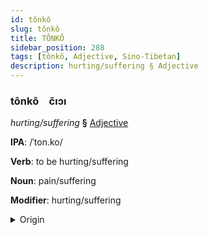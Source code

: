 ```yaml
---
id: tônkô
slug: tônkô
title: TÔNKÔ
sidebar_position: 288
tags: [tônkô, Adjective, Sino-Tibetan]
description: hurting/suffering § Adjective
---
```


### tônkô&emsp;<span kind="abugida">c̃ıɔı</span>

*hurting/suffering* **§** [Adjective](../../tags/Adjective)

**IPA**: /ˈton.ko/

**Verb**: to be hurting/suffering

**Noun**: pain/suffering

**Modifier**: hurting/suffering

<details>
    <summary>Origin</summary>
    Min, Southern 痛苦 thòng-khó͘  /tʰɔŋkʰɔ/<br/>
    <em>Sino-Tibetan Language Family</em>
</details>